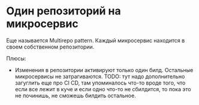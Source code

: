 # Один репозиторий на микросервис

Еще называется Multirepo pattern. Каждый микросервис находится в своем собственном репозитории.

Плюсы:

* Изменения в репозитории активируют только один билд. Остальные микросервисы не затрагиваются. TODO: тут надо дополнительно загуглить еще про CI CD, там упоминалось что-то вроде того, что если все лежит в куче и если одно что-то не сбилдится, то пока это не починишь, не сможешь билдить остальное.